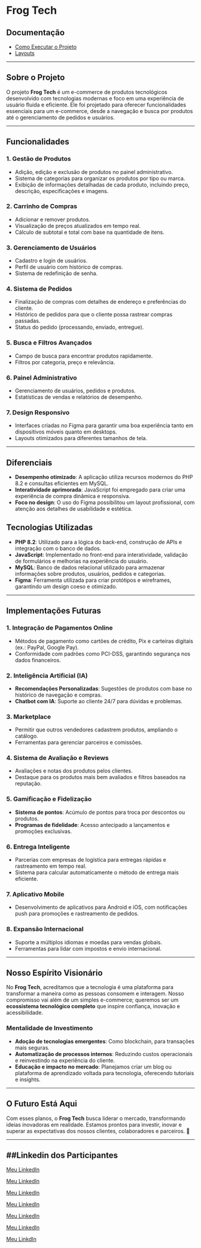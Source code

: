 # **Frog Tech**

## Documentação

- [Como Executar o Projeto](./How%20to%20run%20the%20Project.MD)
- [Layouts](./layouts.md)
--- 

## **Sobre o Projeto**
O projeto **Frog Tech** é um e-commerce de produtos tecnológicos desenvolvido com tecnologias modernas e foco em uma experiência de usuário fluida e eficiente. Ele foi projetado para oferecer funcionalidades essenciais para um e-commerce, desde a navegação e busca por produtos até o gerenciamento de pedidos e usuários.

---

## **Funcionalidades**

### 1. **Gestão de Produtos**
- Adição, edição e exclusão de produtos no painel administrativo.
- Sistema de categorias para organizar os produtos por tipo ou marca.
- Exibição de informações detalhadas de cada produto, incluindo preço, descrição, especificações e imagens.

### 2. **Carrinho de Compras**
- Adicionar e remover produtos.
- Visualização de preços atualizados em tempo real.
- Cálculo de subtotal e total com base na quantidade de itens.

### 3. **Gerenciamento de Usuários**
- Cadastro e login de usuários.
- Perfil de usuário com histórico de compras.
- Sistema de redefinição de senha.

### 4. **Sistema de Pedidos**
- Finalização de compras com detalhes de endereço e preferências do cliente.
- Histórico de pedidos para que o cliente possa rastrear compras passadas.
- Status do pedido (processando, enviado, entregue).

### 5. **Busca e Filtros Avançados**
- Campo de busca para encontrar produtos rapidamente.
- Filtros por categoria, preço e relevância.

### 6. **Painel Administrativo**
- Gerenciamento de usuários, pedidos e produtos.
- Estatísticas de vendas e relatórios de desempenho.

### 7. **Design Responsivo**
- Interfaces criadas no Figma para garantir uma boa experiência tanto em dispositivos móveis quanto em desktops.
- Layouts otimizados para diferentes tamanhos de tela.

---

## **Diferenciais**
- **Desempenho otimizado**: A aplicação utiliza recursos modernos do PHP 8.2 e consultas eficientes em MySQL.
- **Interatividade aprimorada**: JavaScript foi empregado para criar uma experiência de compra dinâmica e responsiva.
- **Foco no design**: O uso do Figma possibilitou um layout profissional, com atenção aos detalhes de usabilidade e estética.



## **Tecnologias Utilizadas**
- **PHP 8.2**: Utilizado para a lógica do back-end, construção de APIs e integração com o banco de dados.
- **JavaScript**: Implementado no front-end para interatividade, validação de formulários e melhorias na experiência do usuário.
- **MySQL**: Banco de dados relacional utilizado para armazenar informações sobre produtos, usuários, pedidos e categorias.
- **Figma**: Ferramenta utilizada para criar protótipos e wireframes, garantindo um design coeso e otimizado.

---

## **Implementações Futuras**

### 1. **Integração de Pagamentos Online**
- Métodos de pagamento como cartões de crédito, Pix e carteiras digitais (ex.: PayPal, Google Pay).
- Conformidade com padrões como PCI-DSS, garantindo segurança nos dados financeiros.

### 2. **Inteligência Artificial (IA)**
- **Recomendações Personalizadas**: Sugestões de produtos com base no histórico de navegação e compras.
- **Chatbot com IA**: Suporte ao cliente 24/7 para dúvidas e problemas.

### 3. **Marketplace**
- Permitir que outros vendedores cadastrem produtos, ampliando o catálogo.
- Ferramentas para gerenciar parceiros e comissões.

### 4. **Sistema de Avaliação e Reviews**
- Avaliações e notas dos produtos pelos clientes.
- Destaque para os produtos mais bem avaliados e filtros baseados na reputação.

### 5. **Gamificação e Fidelização**
- **Sistema de pontos**: Acúmulo de pontos para troca por descontos ou produtos.
- **Programas de fidelidade**: Acesso antecipado a lançamentos e promoções exclusivas.

### 6. **Entrega Inteligente**
- Parcerias com empresas de logística para entregas rápidas e rastreamento em tempo real.
- Sistema para calcular automaticamente o método de entrega mais eficiente.

### 7. **Aplicativo Mobile**
- Desenvolvimento de aplicativos para Android e iOS, com notificações push para promoções e rastreamento de pedidos.

### 8. **Expansão Internacional**
- Suporte a múltiplos idiomas e moedas para vendas globais.
- Ferramentas para lidar com impostos e envio internacional.

---

## **Nosso Espírito Visionário**
No **Frog Tech**, acreditamos que a tecnologia é uma plataforma para transformar a maneira como as pessoas consomem e interagem. Nosso compromisso vai além de um simples e-commerce; queremos ser um **ecossistema tecnológico completo** que inspire confiança, inovação e acessibilidade.

### **Mentalidade de Investimento**
- **Adoção de tecnologias emergentes**: Como blockchain, para transações mais seguras.
- **Automatização de processos internos**: Reduzindo custos operacionais e reinvestindo na experiência do cliente.
- **Educação e impacto no mercado**: Planejamos criar um blog ou plataforma de aprendizado voltada para tecnologia, oferecendo tutoriais e insights.

---

## **O Futuro Está Aqui**
Com esses planos, o **Frog Tech** busca liderar o mercado, transformando ideias inovadoras em realidade. Estamos prontos para investir, inovar e superar as expectativas dos nossos clientes, colaboradores e parceiros. 🚀

---

##Linkedin dos Participantes
---

[Meu LinkedIn](www.linkedin.com/in/rayssa-leite-pires-096baa248)

[Meu LinkedIn](https://www.linkedin.com/in/guilherme-silva-8b429a28a?utm_source=share&utm_campaign=share_via&utm_content=profile&utm_medium=ios_app)

[Meu LinkedIn](https://www.linkedin.com/in/patricia-kaiane-fernandes-farias-162219323?utm_source=share&utm_campaign=share_via&utm_content=profile&utm_medium=ios_app)

[Meu LinkedIn](https://www.linkedin.com/in/tain%C3%A1-sousa-da-silva-6590942a7?utm_source=share&utm_campaign=share_via&utm_content=profile&utm_medium=android_app)

[Meu LinkedIn](https://www.linkedin.com/in/tain%C3%A1-sousa-da-silva-6590942a7?utm_source=share&utm_campaign=share_via&utm_content=profile&utm_medium=android_app)

[Meu LinkedIn](https://www.linkedin.com/in/arthur-godwin-91a5b9306?utm_source=share&utm_campaign=share_via&utm_content=profile&utm_medium=android_app)

[Meu LinkdIn](www.linkedin.com/in/felipe-amaro-souza-de-jesus-47964130a)







